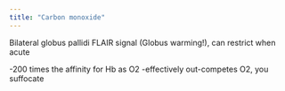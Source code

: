 ```yaml
---
title: "Carbon monoxide"
---
```

Bilateral globus pallidi FLAIR signal (Globus warming!), can restrict when acute

-200 times the affinity for Hb as O2
-effectively out-competes O2, you suffocate

